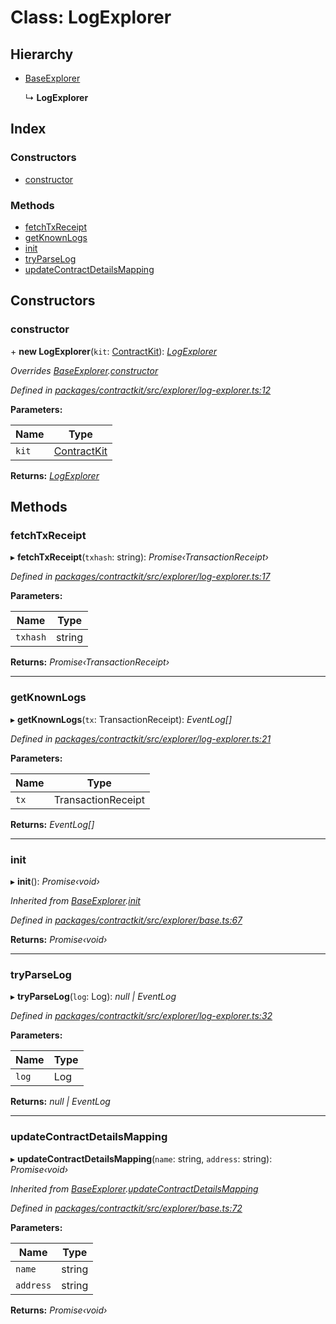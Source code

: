 # Class: LogExplorer

## Hierarchy

* [BaseExplorer](_explorer_base_.baseexplorer.md)

  ↳ **LogExplorer**

## Index

### Constructors

* [constructor](_explorer_log_explorer_.logexplorer.md#constructor)

### Methods

* [fetchTxReceipt](_explorer_log_explorer_.logexplorer.md#fetchtxreceipt)
* [getKnownLogs](_explorer_log_explorer_.logexplorer.md#getknownlogs)
* [init](_explorer_log_explorer_.logexplorer.md#init)
* [tryParseLog](_explorer_log_explorer_.logexplorer.md#tryparselog)
* [updateContractDetailsMapping](_explorer_log_explorer_.logexplorer.md#updatecontractdetailsmapping)

## Constructors

###  constructor

\+ **new LogExplorer**(`kit`: [ContractKit](_kit_.contractkit.md)): *[LogExplorer](_explorer_log_explorer_.logexplorer.md)*

*Overrides [BaseExplorer](_explorer_base_.baseexplorer.md).[constructor](_explorer_base_.baseexplorer.md#constructor)*

*Defined in [packages/contractkit/src/explorer/log-explorer.ts:12](https://github.com/celo-org/celo-monorepo/blob/master/packages/contractkit/src/explorer/log-explorer.ts#L12)*

**Parameters:**

Name | Type |
------ | ------ |
`kit` | [ContractKit](_kit_.contractkit.md) |

**Returns:** *[LogExplorer](_explorer_log_explorer_.logexplorer.md)*

## Methods

###  fetchTxReceipt

▸ **fetchTxReceipt**(`txhash`: string): *Promise‹TransactionReceipt›*

*Defined in [packages/contractkit/src/explorer/log-explorer.ts:17](https://github.com/celo-org/celo-monorepo/blob/master/packages/contractkit/src/explorer/log-explorer.ts#L17)*

**Parameters:**

Name | Type |
------ | ------ |
`txhash` | string |

**Returns:** *Promise‹TransactionReceipt›*

___

###  getKnownLogs

▸ **getKnownLogs**(`tx`: TransactionReceipt): *EventLog[]*

*Defined in [packages/contractkit/src/explorer/log-explorer.ts:21](https://github.com/celo-org/celo-monorepo/blob/master/packages/contractkit/src/explorer/log-explorer.ts#L21)*

**Parameters:**

Name | Type |
------ | ------ |
`tx` | TransactionReceipt |

**Returns:** *EventLog[]*

___

###  init

▸ **init**(): *Promise‹void›*

*Inherited from [BaseExplorer](_explorer_base_.baseexplorer.md).[init](_explorer_base_.baseexplorer.md#init)*

*Defined in [packages/contractkit/src/explorer/base.ts:67](https://github.com/celo-org/celo-monorepo/blob/master/packages/contractkit/src/explorer/base.ts#L67)*

**Returns:** *Promise‹void›*

___

###  tryParseLog

▸ **tryParseLog**(`log`: Log): *null | EventLog*

*Defined in [packages/contractkit/src/explorer/log-explorer.ts:32](https://github.com/celo-org/celo-monorepo/blob/master/packages/contractkit/src/explorer/log-explorer.ts#L32)*

**Parameters:**

Name | Type |
------ | ------ |
`log` | Log |

**Returns:** *null | EventLog*

___

###  updateContractDetailsMapping

▸ **updateContractDetailsMapping**(`name`: string, `address`: string): *Promise‹void›*

*Inherited from [BaseExplorer](_explorer_base_.baseexplorer.md).[updateContractDetailsMapping](_explorer_base_.baseexplorer.md#updatecontractdetailsmapping)*

*Defined in [packages/contractkit/src/explorer/base.ts:72](https://github.com/celo-org/celo-monorepo/blob/master/packages/contractkit/src/explorer/base.ts#L72)*

**Parameters:**

Name | Type |
------ | ------ |
`name` | string |
`address` | string |

**Returns:** *Promise‹void›*
